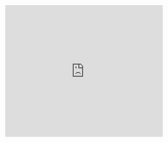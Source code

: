 <iframe width="100%" height="423" frameborder="0"
  src="https://observablehq.com/embed/@cristianodecarvalho/vega-lite-api-exercicios?cells=bar_chart">
</iframe>
